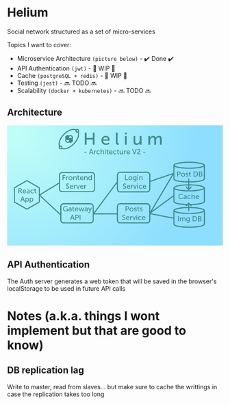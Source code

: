 # Helium

Social network structured as a set of micro-services

Topics I want to cover:
- Microservice Architecture `(picture below)` - ✔️ Done ✔️
- API Authentication `(jwt)` - 🚧 WIP 🚧
- Cache `(postgreSQL + redis)` - 🚧 WIP 🚧
- Testing `(jest)` - 🔜 TODO 🔜
- Scalability `(docker + kubernetes)` - 🔜 TODO 🔜


## Architecture

![pic](/readme-imgs/charts.png)

## API Authentication
The Auth server generates a web token that will be saved in the browser's localStorage to be used in future API calls



# Notes (a.k.a. things I wont implement but that are good to know)

## DB replication lag
Write to master, read from slaves... but make sure to cache the writtings in case the replication takes too long